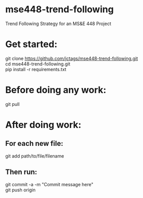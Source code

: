# mse448-trend-following
Trend Following Strategy for an MS&amp;E 448 Project

# Get started:  
git clone https://github.com/jctags/mse448-trend-following.git  
cd mse448-trend-following.git  
pip install -r requirements.txt  

# Before doing any work:  
git pull

# After doing work:  
## For each new file:  
git add path/to/file/filename  
## Then run:  
git commit -a -m "Commit message here"  
git push origin  
